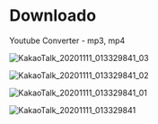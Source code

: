 # Downloado

Youtube Converter - mp3, mp4

![KakaoTalk_20201111_013329841_03](https://user-images.githubusercontent.com/44718809/98730063-22980780-23df-11eb-9fee-55a3a3e7d8ab.jpg)

![KakaoTalk_20201111_013329841_02](https://user-images.githubusercontent.com/44718809/98730077-26c42500-23df-11eb-8d0e-6ba3f32809fa.jpg)

![KakaoTalk_20201111_013329841_01](https://user-images.githubusercontent.com/44718809/98730093-2a57ac00-23df-11eb-8103-34dd0f180790.jpg)

![KakaoTalk_20201111_013329841](https://user-images.githubusercontent.com/44718809/98730181-3e9ba900-23df-11eb-977e-50a04aa4db82.jpg)

